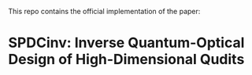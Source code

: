 This repo contains the official implementation of the paper:

# SPDCinv: Inverse Quantum-Optical Design of High-Dimensional Qudits
